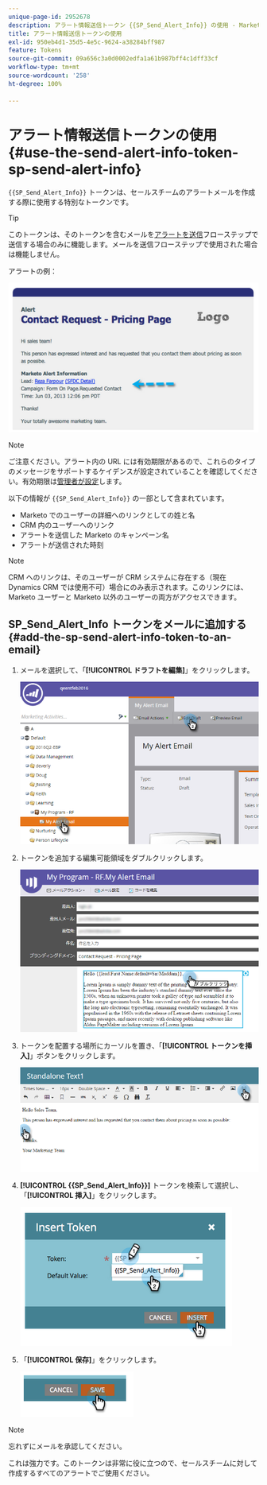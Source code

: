 ```yaml
---
unique-page-id: 2952678
description: アラート情報送信トークン {{SP_Send_Alert_Info}} の使用 - Marketo ドキュメント - 製品ドキュメント
title: アラート情報送信トークンの使用
exl-id: 950eb4d1-35d5-4e5c-9624-a38284bff987
feature: Tokens
source-git-commit: 09a656c3a0d0002edfa1a61b987bff4c1dff33cf
workflow-type: tm+mt
source-wordcount: '258'
ht-degree: 100%

---
```


# アラート情報送信トークンの使用 {#use-the-send-alert-info-token-sp-send-alert-info}

`{{SP_Send_Alert_Info}}` トークンは、セールスチームのアラートメールを作成する際に使用する特別なトークンです。

>[!TIP]
>
>このトークンは、そのトークンを含むメールを[アラートを送信](/help/marketo/product-docs/core-marketo-concepts/smart-campaigns/flow-actions/send-alert.md)フローステップで送信する場合のみに機能します。メールを送信フローステップで使用された場合は機能しません。

アラートの例：

![](assets/image2014-9-25-15-3a17-3a58.png)

>[!NOTE]
>
>ご注意ください。アラート内の URL には有効期限があるので、これらのタイプのメッセージをサポートするケイデンスが設定されていることを確認してください。有効期限は[管理者が設定](/help/marketo/product-docs/administration/settings/edit-link-expiration-in-reports-and-alerts.md)します。

以下の情報が `{{SP_Send_Alert_Info}}` の一部として含まれています。

* Marketo でのユーザーの詳細へのリンクとしての姓と名
* CRM 内のユーザーへのリンク
* アラートを送信した Marketo のキャンペーン名
* アラートが送信された時刻

>[!NOTE]
>
>CRM へのリンクは、そのユーザーが CRM システムに存在する（現在 Dynamics CRM では使用不可）場合にのみ表示されます。このリンクには、Marketo ユーザーと Marketo 以外のユーザーの両方がアクセスできます。

## SP_Send_Alert_Info トークンをメールに追加する {#add-the-sp-send-alert-info-token-to-an-email}

1. メールを選択して、「**[!UICONTROL ドラフトを編集]**」をクリックします。

   ![](assets/one-3.png)

1. トークンを追加する編集可能領域をダブルクリックします。

   ![](assets/two-3.png)

1. トークンを配置する場所にカーソルを置き、「**[!UICONTROL トークンを挿入]**」ボタンをクリックします。

   ![](assets/three-3.png)

1. **[!UICONTROL {{SP_Send_Alert_Info}}]** トークンを検索して選択し、「**[!UICONTROL 挿入]**」をクリックします。

   ![](assets/image2014-9-25-15-3a19-3a11.png)

1. 「**[!UICONTROL 保存]**」をクリックします。

   ![](assets/image2014-9-25-15-3a19-3a24.png)

>[!NOTE]
>
>忘れずにメールを承認してください。

これは強力です。このトークンは非常に役に立つので、セールスチームに対して作成するすべてのアラートでご使用ください。
